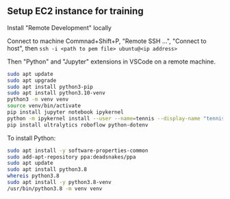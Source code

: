 ## Setup EC2 instance for training

Install "Remote Development" locally

Connect to machine Commnad+Shift+P, "Remote SSH ...", "Connect to host", 
then `ssh -i <path to pem file> ubuntu@<ip address>`

Then "Python" and "Jupyter" extensions in VSCode on a remote machine.

```bash
sudo apt update
sudo apt upgrade
sudo apt install python3-pip
sudo apt install python3.10-venv
python3 -m venv venv
source venv/bin/activate
pip install jupyter notebook ipykernel
python -m ipykernel install --user --name=tennis --display-name "tennis"
pip install ultralytics roboflow python-dotenv
```

To install Python:
```bash
sudo apt install -y software-properties-common
sudo add-apt-repository ppa:deadsnakes/ppa
sudo apt update
sudo apt install python3.8
whereis python3.8
sudo apt install -y python3.8-venv
/usr/bin/python3.8 -m venv venv
```
